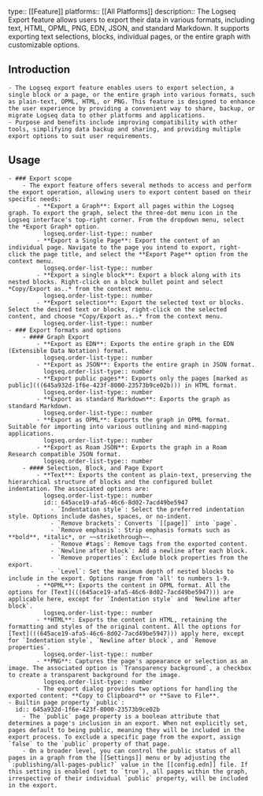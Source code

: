 type:: [[Feature]]
platforms:: [[All Platforms]]
description:: The Logseq Export feature allows users to export their data in various formats, including text, HTML, OPML, PNG, EDN, JSON, and standard Markdown. It supports exporting text selections, blocks, individual pages, or the entire graph with customizable options.

## Introduction
	- The Logseq export feature enables users to export selection, a single block or a page, or the entire graph into various formats, such as plain-text, OPML, HTML, or PNG. This feature is designed to enhance the user experience by providing a convenient way to share, backup, or migrate Logseq data to other platforms and applications.
	- Purpose and benefits include improving compatibility with other tools, simplifying data backup and sharing, and providing multiple export options to suit user requirements.
## Usage
	- ### Export scope
		- The export feature offers several methods to access and perform the export operation, allowing users to export content based on their specific needs:
			- **Export a Graph**: Export all pages within the Logseq graph. To export the graph, select the three-dot menu icon in the Logseq interface's top-right corner. From the dropdown menu, select the *Export Graph* option.
			  logseq.order-list-type:: number
			- **Export a Single Page**: Export the content of an individual page. Navigate to the page you intend to export, right-click the page title, and select the **Export Page** option from the context menu.
			  logseq.order-list-type:: number
			- **Export a single block**: Export a block along with its nested blocks. Right-click on a block bullet point and select *Copy/Export as..* from the context menu.
			  logseq.order-list-type:: number
			- **Export selection**: Export the selected text or blocks. Select the desired text or blocks, right-click on the selected content, and choose *Copy/Export as..* from the context menu.
			  logseq.order-list-type:: number
	- ### Export formats and options
		- #### Graph Export
			- **Export as EDN**: Exports the entire graph in the EDN (Extensible Data Notation) format.
			  logseq.order-list-type:: number
			- **Export as JSON**: Exports the entire graph in JSON format.
			  logseq.order-list-type:: number
			- **Export public pages**: Exports only the pages [marked as public](((645a932d-1f6e-423f-8000-23573b9ce02b))) in HTML format.
			  logseq.order-list-type:: number
			- **Export as standard Markdown**: Exports the graph as standard Markdown.
			  logseq.order-list-type:: number
			- **Export as OPML**: Exports the graph in OPML format. Suitable for importing into various outlining and mind-mapping applications.
			  logseq.order-list-type:: number
			- **Export as Roam JSON**: Exports the graph in a Roam Research compatible JSON format.
			  logseq.order-list-type:: number
		- #### Selection, Block, and Page Export
			- **Text**: Exports the content as plain-text, preserving the hierarchical structure of blocks and the configured bullet indentation. The associated options are:
			  logseq.order-list-type:: number
			  id:: 645ace19-afa5-46c6-8d02-7acd49be5947
				- `Indentation style`: Select the preferred indentation style. Options include dashes, spaces, or no-indent.
				- `Remove brackets`: Converts `[[page]]` into `page`.
				- `Remove emphasis`: Strip emphasis formats such as **bold**, *italic*, or ~~strikethrough~~.
				- `Remove #tags`: Remove tags from the exported content.
				- `Newline after block`: Add a newline after each block.
				- `Remove properties`: Exclude block properties from the export.
				- `Level`: Set the maximum depth of nested blocks to include in the export. Options range from 'all' to numbers 1-9.
			- **OPML**: Exports the content in OPML format. All the options for [Text](((645ace19-afa5-46c6-8d02-7acd49be5947))) are applicable here, except for `Indentation style` and `Newline after block`.
			  logseq.order-list-type:: number
			- **HTML**: Exports the content in HTML, retaining the formatting and styles of the original content. All the options for [Text](((645ace19-afa5-46c6-8d02-7acd49be5947))) apply here, except for `Indentation style`, `Newline after block`, and `Remove properties`.
			  logseq.order-list-type:: number
			- **PNG**: Captures the page's appearance or selection as an image. The associated option is `Transparency background`, a checkbox to create a transparent background for the image.
			  logseq.order-list-type:: number
			- The export dialog provides two options for handling the exported content: **Copy to Clipboard** or **Save to File**.
	- Builtin page property `public`:
	  id:: 645a932d-1f6e-423f-8000-23573b9ce02b
		- The `public` page property is a boolean attribute that determines a page's inclusion in an export. When not explicitly set, pages default to being public, meaning they will be included in the export process. To exclude a specific page from the export, assign `false` to the `public` property of that page.
		- On a broader level, you can control the public status of all pages in a graph from the [[Settings]] menu or by adjusting the `:publishing/all-pages-public?` value in the [[config.edn]] file. If this setting is enabled (set to `true`), all pages within the graph, irrespective of their individual `public` property, will be included in the export.
